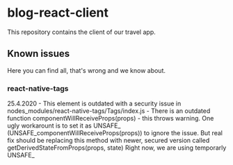 # blog-react-client
This repository contains the client of our travel app.


## Known issues 
Here you can find all, that's wrong and we know about. 

### react-native-tags
25.4.2020 - This element is outdated with a security issue in nodes_modules/react-native-tags/Tags/index.js - There is an outdated function componentWillReceiveProps(props) - this throws warning. 
One ugly workarount is to set it as UNSAFE_ (UNSAFE_componentWillReceiveProps(props)) to ignore the issue. 
But real fix should be replacing this method with newer, secured version called getDerivedStateFromProps(props, state) 
Right now, we are using temporarly UNSAFE_ 

